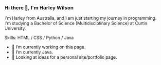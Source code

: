 ### Hi there 👋, I'm Harley Wilson

I'm Harley from Australia, and I am just starting my journey in programming. I'm studying a Bachelor of Science (Multidisciplinary Science) at Curtin University.

Skills: HTML / CSS / Python / Java

- 🔭 I’m currently working on this page. 
- 🌱 I’m currently Java.
- 🤔 Looking at ideas for a personal site/portfolio page.
